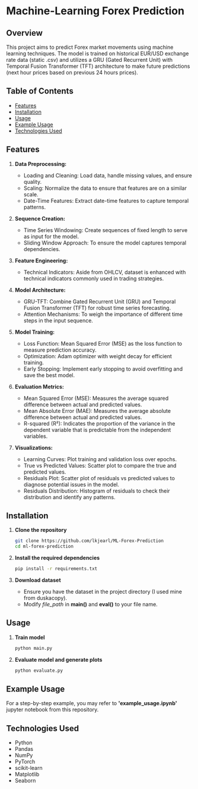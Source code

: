 # Machine-Learning Forex Prediction

## Overview
This project aims to predict Forex market movements using machine learning techniques. The model is trained on historical EUR/USD exchange rate data (static .csv) and utilizes a GRU (Gated Recurrent Unit) with Temporal Fusion Transformer (TFT) architecture to make future predictions (next hour prices based on previous 24 hours prices).

## Table of Contents
- [Features](#features)
- [Installation](#installation)
- [Usage](#usage)
- [Example Usage](#example-usage)
- [Technologies Used](#technologies-used)

## Features
1. **Data Preprocessing:**
    - Loading and Cleaning: Load data, handle missing values, and ensure quality.
    - Scaling: Normalize the data to ensure that features are on a similar scale.
    - Date-Time Features: Extract date-time features to capture temporal patterns.

2. **Sequence Creation:**
     - Time Series Windowing: Create sequences of fixed length to serve as input for the model.
     - Sliding Window Approach: To ensure the model captures temporal dependencies.

3. **Feature Engineering:**
     - Technical Indicators: Aside from OHLCV, dataset is enhanced with technical indicators commonly used in trading strategies.

4. **Model Architecture:**
     - GRU-TFT: Combine Gated Recurrent Unit (GRU) and Temporal Fusion Transformer (TFT) for robust time series forecasting.
     - Attention Mechanisms: To weigh the importance of different time steps in the input sequence.

5. **Model Training:**
     - Loss Function: Mean Squared Error (MSE) as the loss function to measure prediction accuracy.
     - Optimization: Adam optimizer with weight decay for efficient training.
     - Early Stopping: Implement early stopping to avoid overfitting and save the best model.

6. **Evaluation Metrics:**
     - Mean Squared Error (MSE): Measures the average squared difference between actual and predicted values.
     - Mean Absolute Error (MAE): Measures the average absolute difference between actual and predicted values.
     - R-squared (R²): Indicates the proportion of the variance in the dependent variable that is predictable from the independent variables.

7. **Visualizations:**
     - Learning Curves: Plot training and validation loss over epochs.
     - True vs Predicted Values: Scatter plot to compare the true and predicted values.
     - Residuals Plot: Scatter plot of residuals vs predicted values to diagnose potential issues in the model.
     - Residuals Distribution: Histogram of residuals to check their distribution and identify any patterns.

## Installation
1. **Clone the repository**
    ```sh
    git clone https://github.com/lkjearl/ML-Forex-Prediction
    cd ml-forex-prediction
    ```
2. **Install the required dependencies**
    ```sh
    pip install -r requirements.txt
    ```

3. **Download dataset**
    - Ensure you have the dataset in the project directory (I used mine from duskacopy).
    - Modify *file_path* in **main()** and **eval()** to your file name.
## Usage
1. **Train model**
    ```sh
    python main.py
    ```

2. **Evaluate model and generate plots**
    ```sh
    python evaluate.py
    ```

## Example Usage
For a step-by-step example, you may refer to **'example_usage.ipynb'** jupyter notebook from this repository.

## Technologies Used

- Python
- Pandas
- NumPy
- PyTorch
- scikit-learn
- Matplotlib
- Seaborn